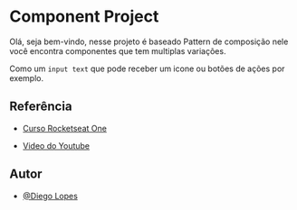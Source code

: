 
# Component Project

Olá, seja bem-vindo, nesse projeto é baseado Pattern de composição 
nele você encontra componentes que tem multiplas variações. 

Como um `input text` que pode receber um icone ou botões de ações por exemplo.

## Referência


- [Curso Rocketseat One](https://app.rocketseat.com.br/ignite)

- [Video do Youtube](https://www.youtube.com/watch?v=oPOKpSFqy-I&ab_channel=Rocketseat)

## Autor

- [@Diego Lopes](https://www.github.com/Diego-Lopes)

